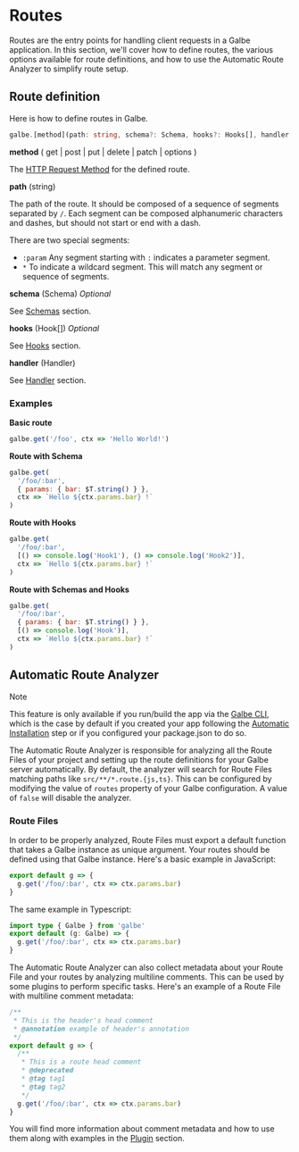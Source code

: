 # Routes

Routes are the entry points for handling client requests in a Galbe application. In this section, we'll cover how to define routes, the various options available for route definitions, and how to use the Automatic Route Analyzer to simplify route setup.

## Route definition

Here is how to define routes in Galbe.

```ts
galbe.[method](path: string, schema?: Schema, hooks?: Hooks[], handler: Handler)
```

**method** ( get | post | put | delete | patch | options )

The [HTTP Request Method](https://developer.mozilla.org/en-US/docs/Web/HTTP/Methods) for the defined route.

**path** (string)

The path of the route. It should be composed of a sequence of segments separated by `/`. Each segment can be composed alphanumeric characters and dashes, but should not start or end with a dash.

There are two special segments:

- `:param` Any segment starting with `:` indicates a parameter segment.
- `*` To indicate a wildcard segment. This will match any segment or sequence of segments.

**schema** (Schema) _Optional_

See [Schemas](schemas.md) section.

**hooks** (Hook[]) _Optional_

See [Hooks](hooks.md) section.

**handler** (Handler)

See [Handler](handler.md) section.

### Examples

**Basic route**

```js
galbe.get('/foo', ctx => 'Hello World!')
```

**Route with Schema**

<!-- prettier-ignore -->
```js
galbe.get(
  '/foo/:bar',
  { params: { bar: $T.string() } },
  ctx => `Hello ${ctx.params.bar} !`
)
```

**Route with Hooks**

<!-- prettier-ignore -->
```js
galbe.get(
  '/foo/:bar',
  [() => console.log('Hook1'), () => console.log('Hook2')],
  ctx => `Hello ${ctx.params.bar} !`
)
```

**Route with Schemas and Hooks**

<!-- prettier-ignore -->
```js
galbe.get(
  '/foo/:bar',
  { params: { bar: $T.string() } },
  [() => console.log('Hook')],
  ctx => `Hello ${ctx.params.bar} !`
)
```

## Automatic Route Analyzer

> [!NOTE]
> This feature is only available if you run/build the app via the [Galbe CLI](getting-started.md#galbe-cli), which is the case by default if you created your app following the [Automatic Installation](getting-started.md#automatic-installation) step or if you configured your package.json to do so.

The Automatic Route Analyzer is responsible for analyzing all the Route Files of your project and setting up the route definitions for your Galbe server automatically. By default, the analyzer will search for Route Files matching paths like `src/**/*.route.{js,ts}`. This can be configured by modifying the value of `routes` property of your Galbe configuration. A value of `false` will disable the analyzer.

### Route Files

In order to be properly analyzed, Route Files must export a default function that takes a Galbe instance as unique argument. Your routes should be defined using that Galbe instance. Here's a basic example in JavaScript:

```ts
export default g => {
  g.get('/foo/:bar', ctx => ctx.params.bar)
}
```

The same example in Typescript:

```ts
import type { Galbe } from 'galbe'
export default (g: Galbe) => {
  g.get('/foo/:bar', ctx => ctx.params.bar)
}
```

The Automatic Route Analyzer can also collect metadata about your Route File and your routes by analyzing multiline comments. This can be used by some plugins to perform specific tasks. Here's an example of a Route File with multiline comment metadata:

```js
/**
 * This is the header's head comment
 * @annotation example of header's annotation
 */
export default g => {
  /**
   * This is a route head comment
   * @deprecated
   * @tag tag1
   * @tag tag2
   */
  g.get('/foo/:bar', ctx => ctx.params.bar)
}
```

You will find more information about comment metadata and how to use them along with examples in the [Plugin](plugins.md) section.
